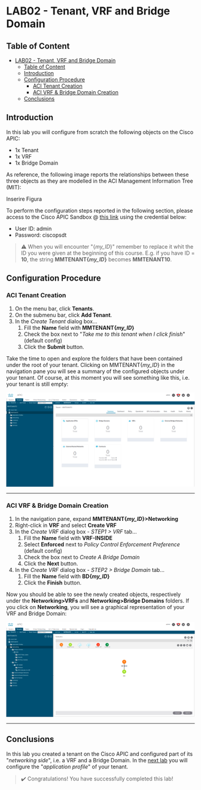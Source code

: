 # LAB02 - Tenant, VRF and Bridge Domain

## Table of Content
- [LAB02 - Tenant, VRF and Bridge Domain](#lab02---tenant-vrf-and-bridge-domain)
  - [Table of Content](#table-of-content)
  - [Introduction](#introduction)
  - [Configuration Procedure](#configuration-procedure)
    - [ACI Tenant Creation](#aci-tenant-creation)
    - [ACI VRF & Bridge Domain Creation](#aci-vrf--bridge-domain-creation)
  - [Conclusions](#conclusions)

## Introduction

In this lab you will configure from scratch the following objects on the Cisco APIC:
- 1x Tenant
- 1x VRF
- 1x Bridge Domain

As reference, the following image reports the relationships between these three objects as they are modelled in the ACI Management Information Tree (MIT):

Inserire Figura

To perform the configuration steps reported in the following section, please access to the Cisco APIC Sandbox @ [this link](https://sandboxapicdc.cisco.com/#) using the credential below:

- User ID: admin
- Password: ciscopsdt

> :warning: When you will encounter "{*my_ID*}" remember to replace it whit the ID you were given at the beginning of this course. E.g. if you have ID = **10**, the string **MMTENANT{*my_ID*}** becomes **MMTENANT10**.

## Configuration Procedure

### ACI Tenant Creation

1. On the menu bar, click **Tenants**.
2. On the submenu bar, click **Add Tenant**.
3. In the _Create Tenant_ dialog box...
   1. Fill the **Name** field with **MMTENANT{*my_ID*}**
   2. Check the box next to "_Take me to this tenant when I click finish_" (default config)
   3. Click the **Submit** button.

Take the time to open and explore the folders that have been contained under the root of your tenant. Clicking on MMTENANT{*my_ID*} in the navigation pane you will see a summary of the configured objects under your tenant. Of course, at this moment you will see something like this, i.e. your tenant is still empty:

![tenant_summary](images/tenant_summary.png)

---

### ACI VRF & Bridge Domain Creation

1. In the navigation pane, expand **MMTENANT{*my_ID*}>Networking**
2. Right-click in **VRF** and select **Create VRF**
3. In the _Create VRF_ dialog box - _STEP1 > VRF_ tab...
   1. Fill the **Name** field with **VRF-INSIDE**
   2. Select **Enforced** next to _Policy Control Enforcement Preference_ (default config)
   3. Check the box next to _Create A Bridge Domain_
   4. Click the **Next** button.
4. In the _Create VRF_ dialog box - _STEP2 > Bridge Domain_ tab...
   1. Fill the **Name** field with **BD{*my_ID*}**
   2. Click the **Finish** button.

Now you should be able to see the newly created objects, respectively under the **Networking>VRFs** and **Networking>Bridge Domains** folders. If you click on **Networking**, you will see a graphical representation of your VRF and Bridge Domain:

![vrf_bridgedomain](images/vrf_bridgedomain.png)

---

## Conclusions

In this lab you created a tenant on the Cisco APIC and configured part of its "_networking side_", i.e. a VRF and a Bridge Domain. In the [next lab](../LAB3/LAB03_instructions.md) you will configure the "_application profile_" of your tenant.

> :heavy_check_mark: Congratulations! You have successfully completed this lab!
